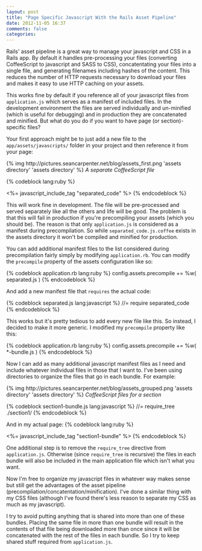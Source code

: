 ```yaml
---
layout: post
title: "Page Specific Javascript With the Rails Asset Pipeline"
date: 2012-11-05 16:37
comments: false
categories: 
---
```

Rails' asset pipeline is a great way to manage your javascript and CSS in a Rails app.  By default it handles pre-processing your files (converting CoffeeScript to javascript and SASS to CSS), concatentating your files into a single file, and generating filenames including hashes of the content.  This reduces the number of HTTP requests necessary to download your files and makes it easy to use HTTP caching on your assets.

<!-- more -->

This works fine by default if you reference all of your javascript files from `application.js` which serves as a manifest of included files.  In the development environment the files are served individually and un-minified (which is useful for debugging) and in production they are concatenated and minified.  But what do you do if you want to have page (or section)-specific files?

Your first approach might be to just add a new file to the `app/assets/javascripts/` folder in your project and then reference it from your page:

<div class="centered screenshots">
    {% img http://pictures.seancarpenter.net/blog/assets_first.png 'assets directory' 'assets directory' %}
    <em>A separate CoffeeScript file</em>
</div>

{% codeblock lang:ruby %}
<!-- Other header-type stuff -->
<%= javascript_include_tag "separated_code" %>
{% endcodeblock %}

This will work fine in development.  The file will be pre-processed and served separately like all the others and life will be good.  The problem is that this will fail in production if you're precompiling your assets (which you should be).  The reason is that only `application.js` is considered as a manifest during precompilation.  So while `separated_code.js.coffee` exists in the assets directory it won't be compiled and minified for production.

You can add additional manifest files to the list considered during precompilation fairly simply by modifying `application.rb`.  You can modify the `precompile` property of the assets configuration like so:

{% codeblock application.rb lang:ruby %}
config.assets.precompile += %w( separated.js )
{% endcodeblock %}

And add a new manifest file that `requires` the actual code:

{% codeblock separated.js lang:javascript %}
//= require separated_code
{% endcodeblock %}

This works but it's pretty tedious to add every new file like this.  So instead, I decided to make it more generic.  I modified my `precompile` property like this:

{% codeblock application.rb lang:ruby %}
config.assets.precompile += %w( *-bundle.js )
{% endcodeblock %}

Now I can add as many additional javascript manifest files as I need and include whatever individual files in those that I want to.  I've been using directories to organize the files that go in each bundle.  For example:

<div class="centered screenshots">
    {% img http://pictures.seancarpenter.net/blog/assets_grouped.png 'assets directory' 'assets directory' %}
    <em>CoffeeScript files for a section</em>
</div>

{% codeblock section1-bundle.js lang:javascript %}
//= require_tree ./section1/
{% endcodeblock %}

And in my actual page:
{% codeblock lang:ruby %}
<!-- Other header-type stuff -->
<%= javascript_include_tag "section1-bundle" %>
{% endcodeblock %}

One additional step is to remove the `require_tree` directive from `application.js`.  Otherwise (since `require_tree` is recursive) the files in each bundle will also be included in the main application file which isn't what you want.

Now I'm free to organize my javascript files in whatever way makes sense but still get the advantages of the asset pipeline (precompliation/concatentation/minification).  I've done a similar thing with my CSS files (although I've found there's less reason to separate my CSS as much as my javascript).

I try to avoid putting anything that is shared into more than one of these bundles.  Placing the same file in more than one bundle will result in the contents of that file being downloaded more than once since it will be concatenated with the rest of the files in each bundle.  So I try to keep shared stuff required from `application.js`.
